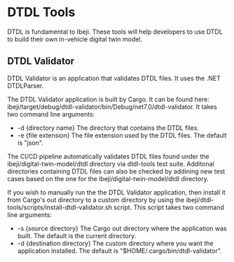 # DTDL Tools

DTDL is fundamental to Ibeji. These tools will help developers to use DTDL to build their own in-vehicle digital twin model.

## DTDL Validator

DTDL Validator is an application that validates DTDL files. It uses the .NET DTDLParser.

The DTDL Validator application is built by Cargo. It can be found here: ibeji/target/debug/dtdl-validator/bin/Debug/net7.0/dtdl-validator.
It takes two command line arguments:

* -d {directory name}  The directory that contains the DTDL files.
* -e {file extension}  The file extension used by the DTDL files. The default is "json".

The CI/CD pipeline automatically validates DTDL files found under the ibeji/digital-twin-model/dtdl directory via dtdl-tools
test suite. Additonal directories containing DTDL files can also be checked by addining new test cases based on the one for
the ibeji/digital-twin-model/dtdl directory.

If you wish to manually run the the DTDL Validator application, then install it from Cargo's out directory to a custom directory by
using the ibeji/dtdl-tools/scripts/install-dtdl-validator.sh script. This script takes two command line arguments:

* -s {source directory}  The Cargo out directory where the application was built. The default is the current directory.
* -d {destination directory}  The custom directory where you want the application installed. The default is "$HOME/.cargo/bin/dtdl-validator".
